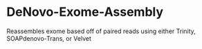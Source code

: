 # DeNovo-Exome-Assembly
Reassembles exome based off of paired reads using either Trinity, SOAPdenovo-Trans, or Velvet
